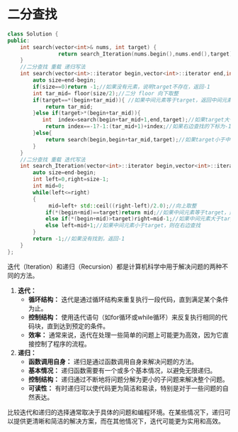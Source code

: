 # 二分查找



```c++
class Solution {
public:
    int search(vector<int>& nums, int target) {
		        return search_Iteration(nums.begin(),nums.end(),target);
    }
    //二分查找 重载 递归写法
    int search(vector<int>::iterator begin,vector<int>::iterator end,int target){
        auto size=end-begin;
        if(size==0)return -1;//如果没有元素，说明target不存在，返回-1
        int tar_mid= floor(size/2);//二分 floor 向下取整
        if(target==*(begin+tar_mid)){ //如果中间元素等于target，返回中间元素的下标
            return tar_mid;
        }else if(target>*(begin+tar_mid)){
           int  index=search(begin+tar_mid+1,end,target);//如果target大于中间元素，则在右边查找
            return index==-1?-1:(tar_mid+1)+index;//如果右边查找的下标为-1，则说明右边没有找到，返回-1，否则返回右边查找的下标+中间元素的下标+1
        }else{
            return search(begin,begin+tar_mid,target);//如果target小于中间元素，则在左边查找
        }
    }
    //二分查找 重载 迭代写法
    int search_Iteration(vector<int>::iterator begin,vector<int>::iterator end,int target){
        auto size=end-begin;
        int left=0,right=size-1;
        int mid=0;
        while(left<=right)
        {
             mid=left+ std::ceil((right-left)/2.0);//向上取整
            if(*(begin+mid)==target)return mid;//如果中间元素等于target，返回中间元素的下标
            else if(*(begin+mid)>target)right=mid-1;//如果中间元素大于target，则在左边查找
            else left=mid+1;//如果中间元素小于target，则在右边查找
        }
        return -1;//如果没有找到，返回-1
    }
};
```







迭代（Iteration）和递归（Recursion）都是计算机科学中用于解决问题的两种不同的方法。

1. **迭代：**
   - **循环结构：** 迭代是通过循环结构来重复执行一段代码，直到满足某个条件为止。
   - **控制结构：** 使用迭代语句（如for循环或while循环）来反复执行相同的代码块，直到达到预定的条件。
   - **效率：** 通常来说，迭代在处理一些简单的问题上可能更为高效，因为它直接控制了程序的流程。
2. **递归：**
   - **函数调用自身：** 递归是通过函数调用自身来解决问题的方法。
   - **基本情况：** 递归函数需要有一个或多个基本情况，以避免无限递归。
   - **控制结构：** 递归通过不断地将问题分解为更小的子问题来解决整个问题。
   - **可读性：** 有时递归可以使代码更为简洁和易读，特别是对于一些问题的自然表达。

比较迭代和递归的选择通常取决于具体的问题和编程环境。在某些情况下，递归可以提供更清晰和简洁的解决方案，而在其他情况下，迭代可能更为实用和高效。